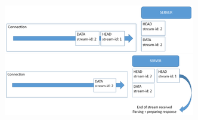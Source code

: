![Multiplexing](img/multiplexing/multiplexing4.png)
![Multiplexing](img/multiplexing/multiplexing5.png)
